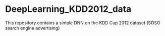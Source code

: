 # DeepLearning_KDD2012_data
This repository contains a simple DNN on the KDD Cup 2012 dataset (SOSO search engine advertising)
